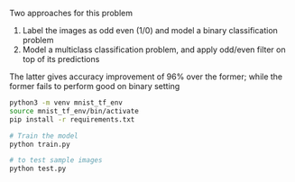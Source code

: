 Two approaches for this problem

1. Label the images as odd even (1/0) and model a binary classification problem
2. Model a multiclass classification problem, and apply odd/even filter on top of its predictions

The latter gives accuracy improvement of 96% over the former; while the former fails to perform good on binary setting

```bash
python3 -m venv mnist_tf_env
source mnist_tf_env/bin/activate
pip install -r requirements.txt

# Train the model
python train.py

# to test sample images
python test.py
```